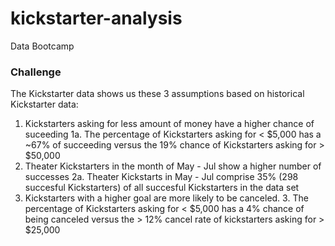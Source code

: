 # kickstarter-analysis
Data Bootcamp
### Challenge

The Kickstarter data shows us these 3 assumptions based on historical Kickstarter data:
  1. Kickstarters asking for less amount of money have a higher chance of suceeding
    1a. The percentage of Kickstarters asking for < $5,000 has a ~67% of succeeding versus the 19% chance of Kickstarters asking for >  $50,000
  2. Theater Kickstarters in the month of May - Jul show a higher number of successes
    2a. Theater Kickstarts in May - Jul comprise 35% (298 succesful Kickstarters) of all succesful Kickstarters in the data set
  3. Kickstarters with a higher goal are more likely to be canceled.
    3. The percentage of Kickstarters asking for < $5,000 has a 4% chance of being canceled versus the > 12% cancel rate of kickstarters asking for > $25,000  
    
    



